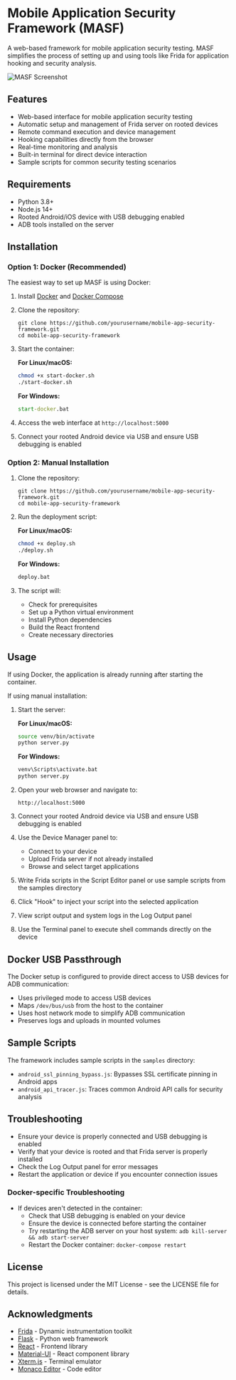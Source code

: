 # Mobile Application Security Framework (MASF)

A web-based framework for mobile application security testing. MASF simplifies the process of setting up and using tools like Frida for application hooking and security analysis.

![MASF Screenshot](docs/screenshot.png)

## Features

- Web-based interface for mobile application security testing
- Automatic setup and management of Frida server on rooted devices
- Remote command execution and device management
- Hooking capabilities directly from the browser
- Real-time monitoring and analysis
- Built-in terminal for direct device interaction
- Sample scripts for common security testing scenarios

## Requirements

- Python 3.8+
- Node.js 14+
- Rooted Android/iOS device with USB debugging enabled
- ADB tools installed on the server

## Installation

### Option 1: Docker (Recommended)

The easiest way to set up MASF is using Docker:

1. Install [Docker](https://docs.docker.com/get-docker/) and [Docker Compose](https://docs.docker.com/compose/install/)

2. Clone the repository:
   ```
   git clone https://github.com/yourusername/mobile-app-security-framework.git
   cd mobile-app-security-framework
   ```

3. Start the container:

   **For Linux/macOS:**
   ```bash
   chmod +x start-docker.sh
   ./start-docker.sh
   ```

   **For Windows:**
   ```cmd
   start-docker.bat
   ```

4. Access the web interface at `http://localhost:5000`

5. Connect your rooted Android device via USB and ensure USB debugging is enabled

### Option 2: Manual Installation

1. Clone the repository:
   ```
   git clone https://github.com/yourusername/mobile-app-security-framework.git
   cd mobile-app-security-framework
   ```

2. Run the deployment script:

   **For Linux/macOS:**
   ```bash
   chmod +x deploy.sh
   ./deploy.sh
   ```

   **For Windows:**
   ```cmd
   deploy.bat
   ```

3. The script will:
   - Check for prerequisites
   - Set up a Python virtual environment
   - Install Python dependencies
   - Build the React frontend
   - Create necessary directories

## Usage

If using Docker, the application is already running after starting the container.

If using manual installation:

1. Start the server:

   **For Linux/macOS:**
   ```bash
   source venv/bin/activate
   python server.py
   ```

   **For Windows:**
   ```cmd
   venv\Scripts\activate.bat
   python server.py
   ```

2. Open your web browser and navigate to:
   ```
   http://localhost:5000
   ```

3. Connect your rooted Android device via USB and ensure USB debugging is enabled

4. Use the Device Manager panel to:
   - Connect to your device
   - Upload Frida server if not already installed
   - Browse and select target applications

5. Write Frida scripts in the Script Editor panel or use sample scripts from the samples directory

6. Click "Hook" to inject your script into the selected application

7. View script output and system logs in the Log Output panel

8. Use the Terminal panel to execute shell commands directly on the device

## Docker USB Passthrough

The Docker setup is configured to provide direct access to USB devices for ADB communication:

- Uses privileged mode to access USB devices
- Maps `/dev/bus/usb` from the host to the container
- Uses host network mode to simplify ADB communication
- Preserves logs and uploads in mounted volumes

## Sample Scripts

The framework includes sample scripts in the `samples` directory:

- `android_ssl_pinning_bypass.js`: Bypasses SSL certificate pinning in Android apps
- `android_api_tracer.js`: Traces common Android API calls for security analysis

## Troubleshooting

- Ensure your device is properly connected and USB debugging is enabled
- Verify that your device is rooted and that Frida server is properly installed
- Check the Log Output panel for error messages
- Restart the application or device if you encounter connection issues

### Docker-specific Troubleshooting

- If devices aren't detected in the container:
  - Check that USB debugging is enabled on your device
  - Ensure the device is connected before starting the container
  - Try restarting the ADB server on your host system: `adb kill-server && adb start-server`
  - Restart the Docker container: `docker-compose restart`

## License

This project is licensed under the MIT License - see the LICENSE file for details.

## Acknowledgments

- [Frida](https://frida.re/) - Dynamic instrumentation toolkit
- [Flask](https://flask.palletsprojects.com/) - Python web framework
- [React](https://reactjs.org/) - Frontend library
- [Material-UI](https://mui.com/) - React component library
- [Xterm.js](https://xtermjs.org/) - Terminal emulator
- [Monaco Editor](https://microsoft.github.io/monaco-editor/) - Code editor 